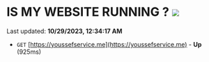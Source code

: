 # IS MY WEBSITE RUNNING ? [![](https://img.shields.io/static/v1?label=Sponsor&message=%E2%9D%A4&logo=GitHub&color=%23fe8e86)](https://github.com/sponsors/<username>)

Last updated: **10/29/2023, 12:34:17 AM**

- `GET` [https://youssefservice.me](https://youssefservice.me) - **Up** (925ms)
